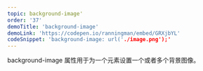 ```yaml
---
topic: background-image'
order: '37'
demoTitle: 'background-image'
demoLink: 'https://codepen.io/ranningman/embed/GRXjbYL'
codeSnippet: 'background-image: url('./image.png');'
---
```


background-image 属性用于为一个元素设置一个或者多个背景图像。
